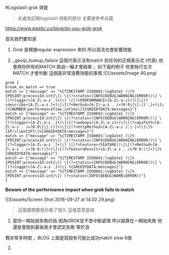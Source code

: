 #Logstash grok 效能

>此處為記錄logstash 效能的部分
>主要是參考此篇

https://www.elastic.co/blog/do-you-grok-grok

首先我們要知道

1. Grok 是根據regular expression 來的 所以寫法也會影響效能

2. _geoip_lookup_failure 這個代表示沒有match 到任何的正規表示式 (代表) 他會將你所有的MATCH 跑過一輪才會結束 ，如下面的例子 他會執行五次MATCH 才會判斷 這個是非常浪費效能的事情
![](/assets/Image 40.png) 

```
grok {
break_on_match => true
match => {"message" => "%{TIMESTAMP_ISO8601:logDate} (\[%{POSINT:processId:int}\]) \[(?<status>(INFO|DEBUG|WARNING|ERROR))\] \[(?<logger>[A-Z\-a-z .]+)\] \[(?<PERFORMANCE>[A-Z\-a-z]+)\]\[(?<describe>[A-Z\-a-z ]+)\]\[(?<Method>[A-Z\-a-z . /=?0-9\[\]:()',]+)\]\[%{NUMBER:performanceTime:int}ms\]%{GREEDYDATA:messages}"}
match => {"message" => "%{TIMESTAMP_ISO8601:logDate} (\[%{POSINT:processId:int}\]) \[(?<status>(INFO|DEBUG|WARNING|ERROR))\] \[(?<logger>[A-Z\-a-z .]+)\]\[(?<webapi>[A-Z\-a-z]+)\]\[(?<apiPath>[A-Z\-a-z . /=?0-9\[\]:()]+)\]\[(?<httpMethod>[A-Z\-a-z /.\-]+)\]\[%{IP:clientIP}\]%{GREEDYDATA:messages}"}
match => {"message" => "%{TIMESTAMP_ISO8601:logDate} (\[%{POSINT:processId:int}\]) \[(?<status>(INFO|DEBUG|WARNING|ERROR))\] \[(?<logger>[A-Z\-a-z .]+)\] \[(?<Feature>(FEATURE))\]\[(?<Method>[A-Z\-a-z . /=?0-9:()]+)\]\[(?<featureResult>[A-Z\-a-z . /=?0-9:()]+)\]%{GREEDYDATA:messages}"}
match => {"message" => "%{TIMESTAMP_ISO8601:logDate} (\[%{POSINT:processId:int}\]) \[(?<status>(INFO|DEBUG|WARNING|ERROR))\] \[(?<logger>[A-Z\-a-z .]+)\] %{GREEDYDATA:messages}"}
match => {"message" => "%{TIMESTAMP_ISO8601:logDate} (\[%{POSINT:processId:int}\]) (?<status>(INFO|DEBUG|WARN|ERROR))"}
}

```

**Beware of the performance impact when grok fails to match**

![](/assets/Screen Shot 2016-09-27 at 14.02.29.png)
>這張圖期實我也看了很久 這張意思是說

1. 當你一開始就失敗的話 因為GROK並不會中斷處理 所以就算在一開始失敗 他還是會跑到最後面才會認定失敗 等於浪

費非常多時間 ，BLOG 上面是寫說有可能比成功match slow 6倍

2. 